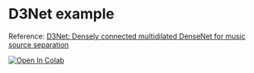 # D3Net example
Reference: [D3Net: Densely connected multidilated DenseNet for music source separation](https://arxiv.org/abs/2010.01733)

[![Open In Colab](https://colab.research.google.com/assets/colab-badge.svg)](https://colab.research.google.com/github/tky823/DNN-based_source_separation/blob/main/egs/tutorials/d3net/sample.ipynb)